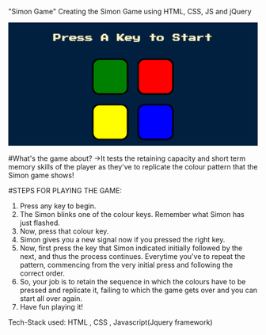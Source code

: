 "Simon Game"
Creating the Simon Game using HTML, CSS, JS and jQuery

![Simon Game](Simon.png)

#What's the game about?
->It tests the retaining capacity and short term memory skills of the player as they've to replicate the colour pattern that the Simon game shows!

#STEPS FOR PLAYING THE GAME:
1. Press any key to begin.
2. The Simon blinks one of the colour keys. Remember what Simon has just flashed.
3. Now, press that colour key.
4. Simon gives you a new signal now if you pressed the right key.
5. Now, first press the key that Simon indicated initially followed by the next, and thus the process continues. Everytime you've to repeat the pattern, commencing from the very initial press and following the correct order.
6. So, your job is to retain the sequence in which the colours have to be pressed and replicate it, failing to which the game gets over and you can start all over again.
7. Have fun playing it!

Tech-Stack used: HTML , CSS , Javascript(Jquery framework)
